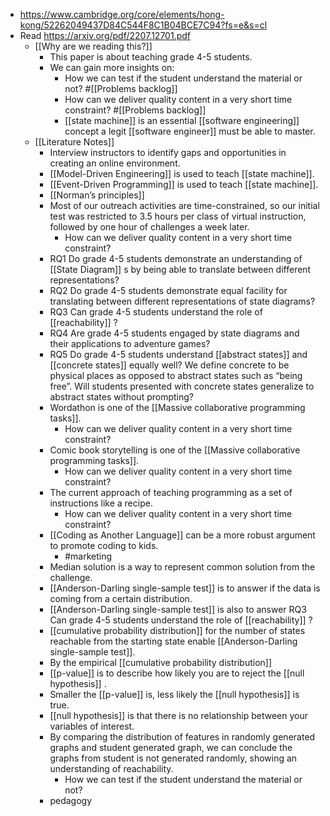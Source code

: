 - https://www.cambridge.org/core/elements/hong-kong/52262049437D84C544F8C1B04BCE7C94?fs=e&s=cl
- Read https://arxiv.org/pdf/2207.12701.pdf 
    - [[Why are we reading this?]]  
        - This paper is about teaching grade 4-5 students.  
        - We can gain more insights on:  
            - How we can test if the student understand the material or not? #[[Problems backlog]]  
            - How can we deliver quality content in a very short time constraint? #[[Problems backlog]]  
            - [[state machine]] is an essential [[software engineering]] concept a legit [[software engineer]] must be able to master.  
    - [[Literature Notes]]  
        - Interview instructors to identify gaps and opportunities in creating an online environment.  
        - [[Model-Driven Engineering]] is used to teach [[state machine]].  
        - [[Event-Driven Programming]] is used to teach [[state machine]].  
        - [[Norman’s principles]]  
        - Most of our outreach activities are time-constrained, so our initial test was restricted to 3.5 hours per class of virtual instruction, followed by one hour of challenges a week later.  
            - How can we deliver quality content in a very short time constraint?  
        - RQ1 Do grade 4-5 students demonstrate an understanding of [[State Diagram]] s by being able to translate between different representations?  
        - RQ2 Do grade 4-5 students demonstrate equal facility for translating between different representations of state diagrams?  
        - RQ3 Can grade 4-5 students understand the role of [[reachability]] ?  
        - RQ4 Are grade 4-5 students engaged by state diagrams and their applications to adventure games?  
        - RQ5 Do grade 4-5 students understand [[abstract states]] and [[concrete states]] equally well? We define concrete to be physical places as opposed to abstract states such as “being free”. Will students presented with concrete states generalize to abstract states without prompting?  
        - Wordathon is one of the [[Massive collaborative programming tasks]].  
            - How can we deliver quality content in a very short time constraint?  
        - Comic book storytelling is one of the [[Massive collaborative programming tasks]].  
            - How can we deliver quality content in a very short time constraint?  
        - The current approach of teaching programming as a set of instructions like a recipe.  
            - How can we deliver quality content in a very short time constraint?  
        - [[Coding as Another Language]] can be a more robust argument to promote coding to kids.  
            - #marketing  
        - Median solution is a way to represent common solution from the challenge.  
        - [[Anderson-Darling single-sample test]] is to answer if the data is coming from a certain distribution.  
        - [[Anderson-Darling single-sample test]] is also to answer RQ3 Can grade 4-5 students understand the role of [[reachability]] ?  
        - [[cumulative probability distribution]] for the number of states reachable from the starting state enable [[Anderson-Darling single-sample test]].  
        - By the empirical [[cumulative probability distribution]]  
        - [[p-value]] is to describe how likely you are to reject the [[null hypothesis]] .  
        - Smaller the [[p-value]] is, less likely the [[null hypothesis]] is true.  
        - [[null hypothesis]] is that there is no relationship between your variables of interest.  
        - By comparing the distribution of features in randomly generated graphs and student generated graph, we can conclude the graphs from student is not generated randomly, showing an understanding of reachability.  
            - How we can test if the student understand the material or not?  
        - pedagogy  
